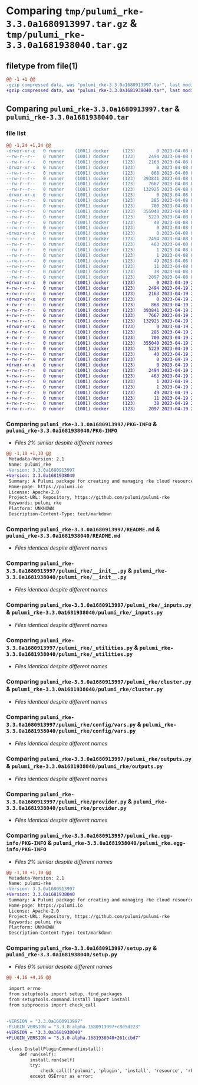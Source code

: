 # Comparing `tmp/pulumi_rke-3.3.0a1680913997.tar.gz` & `tmp/pulumi_rke-3.3.0a1681938040.tar.gz`

## filetype from file(1)

```diff
@@ -1 +1 @@
-gzip compressed data, was "pulumi_rke-3.3.0a1680913997.tar", last modified: Sat Apr  8 00:38:49 2023, max compression
+gzip compressed data, was "pulumi_rke-3.3.0a1681938040.tar", last modified: Wed Apr 19 21:10:57 2023, max compression
```

## Comparing `pulumi_rke-3.3.0a1680913997.tar` & `pulumi_rke-3.3.0a1681938040.tar`

### file list

```diff
@@ -1,24 +1,24 @@
-drwxr-xr-x   0 runner    (1001) docker     (123)        0 2023-04-08 00:38:49.360273 pulumi_rke-3.3.0a1680913997/
--rw-r--r--   0 runner    (1001) docker     (123)     2494 2023-04-08 00:38:49.356273 pulumi_rke-3.3.0a1680913997/PKG-INFO
--rw-r--r--   0 runner    (1001) docker     (123)     2163 2023-04-08 00:38:49.000000 pulumi_rke-3.3.0a1680913997/README.md
-drwxr-xr-x   0 runner    (1001) docker     (123)        0 2023-04-08 00:38:49.356273 pulumi_rke-3.3.0a1680913997/pulumi_rke/
--rw-r--r--   0 runner    (1001) docker     (123)      868 2023-04-08 00:38:49.000000 pulumi_rke-3.3.0a1680913997/pulumi_rke/__init__.py
--rw-r--r--   0 runner    (1001) docker     (123)   393841 2023-04-08 00:38:49.000000 pulumi_rke-3.3.0a1680913997/pulumi_rke/_inputs.py
--rw-r--r--   0 runner    (1001) docker     (123)     7667 2023-04-08 00:38:49.000000 pulumi_rke-3.3.0a1680913997/pulumi_rke/_utilities.py
--rw-r--r--   0 runner    (1001) docker     (123)   132925 2023-04-08 00:38:49.000000 pulumi_rke-3.3.0a1680913997/pulumi_rke/cluster.py
-drwxr-xr-x   0 runner    (1001) docker     (123)        0 2023-04-08 00:38:49.356273 pulumi_rke-3.3.0a1680913997/pulumi_rke/config/
--rw-r--r--   0 runner    (1001) docker     (123)      285 2023-04-08 00:38:49.000000 pulumi_rke-3.3.0a1680913997/pulumi_rke/config/__init__.py
--rw-r--r--   0 runner    (1001) docker     (123)      700 2023-04-08 00:38:49.000000 pulumi_rke-3.3.0a1680913997/pulumi_rke/config/vars.py
--rw-r--r--   0 runner    (1001) docker     (123)   355040 2023-04-08 00:38:49.000000 pulumi_rke-3.3.0a1680913997/pulumi_rke/outputs.py
--rw-r--r--   0 runner    (1001) docker     (123)     5229 2023-04-08 00:38:49.000000 pulumi_rke-3.3.0a1680913997/pulumi_rke/provider.py
--rw-r--r--   0 runner    (1001) docker     (123)       40 2023-04-08 00:38:49.000000 pulumi_rke-3.3.0a1680913997/pulumi_rke/pulumi-plugin.json
--rw-r--r--   0 runner    (1001) docker     (123)        0 2023-04-08 00:38:49.000000 pulumi_rke-3.3.0a1680913997/pulumi_rke/py.typed
-drwxr-xr-x   0 runner    (1001) docker     (123)        0 2023-04-08 00:38:49.356273 pulumi_rke-3.3.0a1680913997/pulumi_rke.egg-info/
--rw-r--r--   0 runner    (1001) docker     (123)     2494 2023-04-08 00:38:49.000000 pulumi_rke-3.3.0a1680913997/pulumi_rke.egg-info/PKG-INFO
--rw-r--r--   0 runner    (1001) docker     (123)      463 2023-04-08 00:38:49.000000 pulumi_rke-3.3.0a1680913997/pulumi_rke.egg-info/SOURCES.txt
--rw-r--r--   0 runner    (1001) docker     (123)        1 2023-04-08 00:38:49.000000 pulumi_rke-3.3.0a1680913997/pulumi_rke.egg-info/dependency_links.txt
--rw-r--r--   0 runner    (1001) docker     (123)        1 2023-04-08 00:38:49.000000 pulumi_rke-3.3.0a1680913997/pulumi_rke.egg-info/not-zip-safe
--rw-r--r--   0 runner    (1001) docker     (123)       49 2023-04-08 00:38:49.000000 pulumi_rke-3.3.0a1680913997/pulumi_rke.egg-info/requires.txt
--rw-r--r--   0 runner    (1001) docker     (123)       11 2023-04-08 00:38:49.000000 pulumi_rke-3.3.0a1680913997/pulumi_rke.egg-info/top_level.txt
--rw-r--r--   0 runner    (1001) docker     (123)       38 2023-04-08 00:38:49.360273 pulumi_rke-3.3.0a1680913997/setup.cfg
--rw-r--r--   0 runner    (1001) docker     (123)     2097 2023-04-08 00:38:49.000000 pulumi_rke-3.3.0a1680913997/setup.py
+drwxr-xr-x   0 runner    (1001) docker     (123)        0 2023-04-19 21:10:57.528983 pulumi_rke-3.3.0a1681938040/
+-rw-r--r--   0 runner    (1001) docker     (123)     2494 2023-04-19 21:10:57.528983 pulumi_rke-3.3.0a1681938040/PKG-INFO
+-rw-r--r--   0 runner    (1001) docker     (123)     2163 2023-04-19 21:10:57.000000 pulumi_rke-3.3.0a1681938040/README.md
+drwxr-xr-x   0 runner    (1001) docker     (123)        0 2023-04-19 21:10:57.524983 pulumi_rke-3.3.0a1681938040/pulumi_rke/
+-rw-r--r--   0 runner    (1001) docker     (123)      868 2023-04-19 21:10:57.000000 pulumi_rke-3.3.0a1681938040/pulumi_rke/__init__.py
+-rw-r--r--   0 runner    (1001) docker     (123)   393841 2023-04-19 21:10:57.000000 pulumi_rke-3.3.0a1681938040/pulumi_rke/_inputs.py
+-rw-r--r--   0 runner    (1001) docker     (123)     7667 2023-04-19 21:10:57.000000 pulumi_rke-3.3.0a1681938040/pulumi_rke/_utilities.py
+-rw-r--r--   0 runner    (1001) docker     (123)   132925 2023-04-19 21:10:57.000000 pulumi_rke-3.3.0a1681938040/pulumi_rke/cluster.py
+drwxr-xr-x   0 runner    (1001) docker     (123)        0 2023-04-19 21:10:57.528983 pulumi_rke-3.3.0a1681938040/pulumi_rke/config/
+-rw-r--r--   0 runner    (1001) docker     (123)      285 2023-04-19 21:10:57.000000 pulumi_rke-3.3.0a1681938040/pulumi_rke/config/__init__.py
+-rw-r--r--   0 runner    (1001) docker     (123)      700 2023-04-19 21:10:57.000000 pulumi_rke-3.3.0a1681938040/pulumi_rke/config/vars.py
+-rw-r--r--   0 runner    (1001) docker     (123)   355040 2023-04-19 21:10:57.000000 pulumi_rke-3.3.0a1681938040/pulumi_rke/outputs.py
+-rw-r--r--   0 runner    (1001) docker     (123)     5229 2023-04-19 21:10:57.000000 pulumi_rke-3.3.0a1681938040/pulumi_rke/provider.py
+-rw-r--r--   0 runner    (1001) docker     (123)       40 2023-04-19 21:10:57.000000 pulumi_rke-3.3.0a1681938040/pulumi_rke/pulumi-plugin.json
+-rw-r--r--   0 runner    (1001) docker     (123)        0 2023-04-19 21:10:57.000000 pulumi_rke-3.3.0a1681938040/pulumi_rke/py.typed
+drwxr-xr-x   0 runner    (1001) docker     (123)        0 2023-04-19 21:10:57.524983 pulumi_rke-3.3.0a1681938040/pulumi_rke.egg-info/
+-rw-r--r--   0 runner    (1001) docker     (123)     2494 2023-04-19 21:10:57.000000 pulumi_rke-3.3.0a1681938040/pulumi_rke.egg-info/PKG-INFO
+-rw-r--r--   0 runner    (1001) docker     (123)      463 2023-04-19 21:10:57.000000 pulumi_rke-3.3.0a1681938040/pulumi_rke.egg-info/SOURCES.txt
+-rw-r--r--   0 runner    (1001) docker     (123)        1 2023-04-19 21:10:57.000000 pulumi_rke-3.3.0a1681938040/pulumi_rke.egg-info/dependency_links.txt
+-rw-r--r--   0 runner    (1001) docker     (123)        1 2023-04-19 21:10:57.000000 pulumi_rke-3.3.0a1681938040/pulumi_rke.egg-info/not-zip-safe
+-rw-r--r--   0 runner    (1001) docker     (123)       49 2023-04-19 21:10:57.000000 pulumi_rke-3.3.0a1681938040/pulumi_rke.egg-info/requires.txt
+-rw-r--r--   0 runner    (1001) docker     (123)       11 2023-04-19 21:10:57.000000 pulumi_rke-3.3.0a1681938040/pulumi_rke.egg-info/top_level.txt
+-rw-r--r--   0 runner    (1001) docker     (123)       38 2023-04-19 21:10:57.528983 pulumi_rke-3.3.0a1681938040/setup.cfg
+-rw-r--r--   0 runner    (1001) docker     (123)     2097 2023-04-19 21:10:57.000000 pulumi_rke-3.3.0a1681938040/setup.py
```

### Comparing `pulumi_rke-3.3.0a1680913997/PKG-INFO` & `pulumi_rke-3.3.0a1681938040/PKG-INFO`

 * *Files 2% similar despite different names*

```diff
@@ -1,10 +1,10 @@
 Metadata-Version: 2.1
 Name: pulumi_rke
-Version: 3.3.0a1680913997
+Version: 3.3.0a1681938040
 Summary: A Pulumi package for creating and managing rke cloud resources.
 Home-page: https://pulumi.io
 License: Apache-2.0
 Project-URL: Repository, https://github.com/pulumi/pulumi-rke
 Keywords: pulumi rke
 Platform: UNKNOWN
 Description-Content-Type: text/markdown
```

### Comparing `pulumi_rke-3.3.0a1680913997/README.md` & `pulumi_rke-3.3.0a1681938040/README.md`

 * *Files identical despite different names*

### Comparing `pulumi_rke-3.3.0a1680913997/pulumi_rke/__init__.py` & `pulumi_rke-3.3.0a1681938040/pulumi_rke/__init__.py`

 * *Files identical despite different names*

### Comparing `pulumi_rke-3.3.0a1680913997/pulumi_rke/_inputs.py` & `pulumi_rke-3.3.0a1681938040/pulumi_rke/_inputs.py`

 * *Files identical despite different names*

### Comparing `pulumi_rke-3.3.0a1680913997/pulumi_rke/_utilities.py` & `pulumi_rke-3.3.0a1681938040/pulumi_rke/_utilities.py`

 * *Files identical despite different names*

### Comparing `pulumi_rke-3.3.0a1680913997/pulumi_rke/cluster.py` & `pulumi_rke-3.3.0a1681938040/pulumi_rke/cluster.py`

 * *Files identical despite different names*

### Comparing `pulumi_rke-3.3.0a1680913997/pulumi_rke/config/vars.py` & `pulumi_rke-3.3.0a1681938040/pulumi_rke/config/vars.py`

 * *Files identical despite different names*

### Comparing `pulumi_rke-3.3.0a1680913997/pulumi_rke/outputs.py` & `pulumi_rke-3.3.0a1681938040/pulumi_rke/outputs.py`

 * *Files identical despite different names*

### Comparing `pulumi_rke-3.3.0a1680913997/pulumi_rke/provider.py` & `pulumi_rke-3.3.0a1681938040/pulumi_rke/provider.py`

 * *Files identical despite different names*

### Comparing `pulumi_rke-3.3.0a1680913997/pulumi_rke.egg-info/PKG-INFO` & `pulumi_rke-3.3.0a1681938040/pulumi_rke.egg-info/PKG-INFO`

 * *Files 2% similar despite different names*

```diff
@@ -1,10 +1,10 @@
 Metadata-Version: 2.1
 Name: pulumi-rke
-Version: 3.3.0a1680913997
+Version: 3.3.0a1681938040
 Summary: A Pulumi package for creating and managing rke cloud resources.
 Home-page: https://pulumi.io
 License: Apache-2.0
 Project-URL: Repository, https://github.com/pulumi/pulumi-rke
 Keywords: pulumi rke
 Platform: UNKNOWN
 Description-Content-Type: text/markdown
```

### Comparing `pulumi_rke-3.3.0a1680913997/setup.py` & `pulumi_rke-3.3.0a1681938040/setup.py`

 * *Files 6% similar despite different names*

```diff
@@ -4,16 +4,16 @@
 
 import errno
 from setuptools import setup, find_packages
 from setuptools.command.install import install
 from subprocess import check_call
 
 
-VERSION = "3.3.0a1680913997"
-PLUGIN_VERSION = "3.3.0-alpha.1680913997+c8d5d223"
+VERSION = "3.3.0a1681938040"
+PLUGIN_VERSION = "3.3.0-alpha.1681938040+261ccbd7"
 
 class InstallPluginCommand(install):
     def run(self):
         install.run(self)
         try:
             check_call(['pulumi', 'plugin', 'install', 'resource', 'rke', PLUGIN_VERSION])
         except OSError as error:
```

